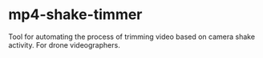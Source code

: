 # mp4-shake-timmer
Tool for automating the process of trimming video based on camera shake activity.  For drone videographers.
